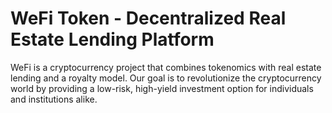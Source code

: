 # WeFi Token - Decentralized Real Estate Lending Platform
WeFi is a cryptocurrency project that combines tokenomics with real estate lending and a royalty model. Our goal is to revolutionize the cryptocurrency world by providing a low-risk, high-yield investment option for individuals and institutions alike.
